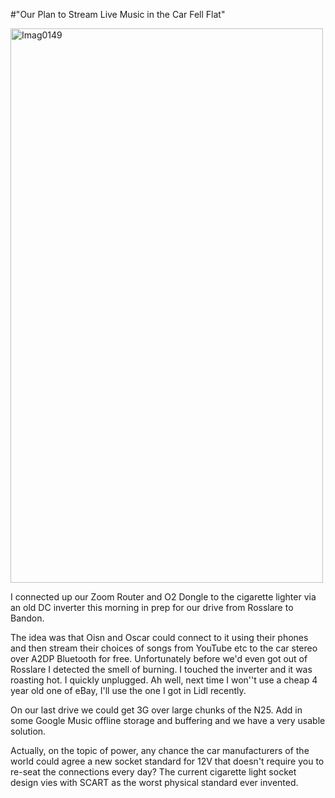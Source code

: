#"Our Plan to Stream Live Music in the Car Fell Flat"


 <div class='p_embed p_image_embed'>
<a href="http://getfile1.posterous.com/getfile/files.posterous.com/conoroneill/BSkeB2zrqZpgU9fMxjNxE2LthrrgR5YlbXFcx6AHAUca53CklOCr6vbj0i7v/IMAG0149.jpg.scaled.1000.jpg"><img alt="Imag0149" height="887" src="http://getfile9.posterous.com/getfile/files.posterous.com/conoroneill/oin4bWskFe7jI8sQUWl3utLGe7kAvJ6RSvmFkD5g8Ey9EPdQjjjOl8rJGs9l/IMAG0149.jpg.scaled.500.jpg" width="500" /></a>
</div>
<p>I connected up our Zoom Router and O2 Dongle to the cigarette lighter via an old DC inverter this morning in prep for our drive from Rosslare to Bandon.</p><p /><div>The idea was that Oisn and Oscar could connect to it using their phones and then stream their choices of songs from YouTube etc to the car stereo over A2DP Bluetooth for free. Unfortunately before we&#39;d even got out of Rosslare I detected the smell of burning. I touched the inverter and it was roasting hot. I quickly unplugged. Ah well, next time I won&#39;&#39;t use a cheap 4 year old one of eBay, I&#39;ll use the one I got in Lidl recently. <p /><div>On our last drive we could get 3G over large chunks of the N25. Add in some Google Music offline storage and buffering and we have a very usable solution.</div><p /><div>Actually, on the topic of power, any chance the car manufacturers of the world could agree a new socket standard for 12V that doesn&#39;t require you to re-seat the connections every day? The current cigarette light socket design vies with SCART as the worst physical standard ever invented.</div> <p /></div>
 